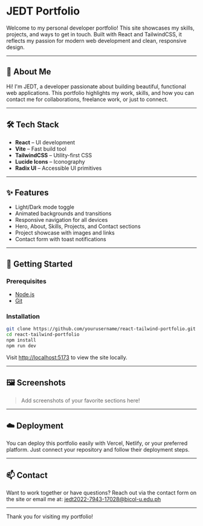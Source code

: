 # JEDT Portfolio

Welcome to my personal developer portfolio! This site showcases my skills, projects, and ways to get in touch. Built with React and TailwindCSS, it reflects my passion for modern web development and clean, responsive design.

---

## 👤 About Me

Hi! I'm JEDT, a developer passionate about building beautiful, functional web applications. This portfolio highlights my work, skills, and how you can contact me for collaborations, freelance work, or just to connect.

---

## 🛠️ Tech Stack

- **React** – UI development
- **Vite** – Fast build tool
- **TailwindCSS** – Utility-first CSS
- **Lucide Icons** – Iconography
- **Radix UI** – Accessible UI primitives

---

## ✨ Features

- Light/Dark mode toggle
- Animated backgrounds and transitions
- Responsive navigation for all devices
- Hero, About, Skills, Projects, and Contact sections
- Project showcase with images and links
- Contact form with toast notifications

---

## 🚀 Getting Started

### Prerequisites
- [Node.js](https://nodejs.org/)
- [Git](https://git-scm.com/)

### Installation

```bash
git clone https://github.com/yourusername/react-tailwind-portfolio.git
cd react-tailwind-portfolio
npm install
npm run dev
```

Visit [http://localhost:5173](http://localhost:5173) to view the site locally.

---

## 🖼️ Screenshots

> Add screenshots of your favorite sections here!

---

## ☁️ Deployment

You can deploy this portfolio easily with Vercel, Netlify, or your preferred platform. Just connect your repository and follow their deployment steps.

---

## 📫 Contact

Want to work together or have questions? Reach out via the contact form on the site or email me at: jedt2022-7943-17028@bicol-u.edu.ph

---

Thank you for visiting my portfolio!

